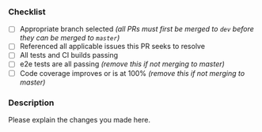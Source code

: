 ### Checklist

- [ ] Appropriate branch selected _(all PRs must first be merged to `dev` before they can be merged to `master`)_
- [ ] Referenced all applicable issues this PR seeks to resolve
- [ ] All tests and CI builds passing
- [ ] e2e tests are all passing _(remove this if not merging to master)_
- [ ] Code coverage improves or is at 100% _(remove this if not merging to master)_

### Description

Please explain the changes you made here.
